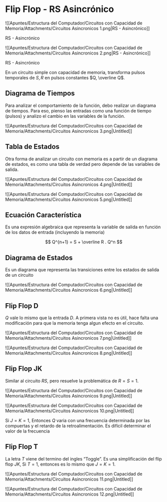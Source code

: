 # Flip Flop - RS Asincrónico

![[Apuntes/Estructura del Computador/Circuitos con Capacidad de Memoria/Attachments/Circuitos Asincronicos 1.png|RS - Asincrónico]]

RS - Asincrónico

![[Apuntes/Estructura del Computador/Circuitos con Capacidad de Memoria/Attachments/Circuitos Asincronicos 2.png|RS - Asincrónico]]

RS - Asincrónico

En un circuito simple con capacidad de memoria, transforma pulsos temporales de $S, R$ en pulsos constantes $Q, \overline Q$. 

## Diagrama de Tiempos

Para analizar el comportamiento de la función, debo realizar un diagrama de tiempos. Para eso, pienso las entradas como una función de tiempo (pulsos) y analizo el cambio en las variables de la función. 

![[Apuntes/Estructura del Computador/Circuitos con Capacidad de Memoria/Attachments/Circuitos Asincronicos 3.png|Untitled]]

## Tabla de Estados

Otra forma de analizar un circuito con memoria es a partir de un diagrama de estados, es como una tabla de verdad pero depende de las variables de salida.

![[Apuntes/Estructura del Computador/Circuitos con Capacidad de Memoria/Attachments/Circuitos Asincronicos 4.png|Untitled]]

![[Apuntes/Estructura del Computador/Circuitos con Capacidad de Memoria/Attachments/Circuitos Asincronicos 5.png|Untitled]]

## Ecuación Característica

Es una expresión algebraica que representa la variable de salida en función de los datos de entrada (incluyendo la memoria)

$$
Q^{n+1} = S + \overline R . Q^n
$$

## Diagrama de Estados

Es un diagrama que representa  las transiciones entre los estados de salida de un circuito

![[Apuntes/Estructura del Computador/Circuitos con Capacidad de Memoria/Attachments/Circuitos Asincronicos 6.png|Untitled]]

## Flip Flop D

$Q$ vale lo mismo que la entrada $D$. A primera vista no es útil, hace falta una modificación para que la memoria tenga algun efecto en el circuito.

![[Apuntes/Estructura del Computador/Circuitos con Capacidad de Memoria/Attachments/Circuitos Asincronicos 7.png|Untitled]]

![[Apuntes/Estructura del Computador/Circuitos con Capacidad de Memoria/Attachments/Circuitos Asincronicos 8.png|Untitled]]

## Flip Flop JK

Similar al circuito $RS$, pero resuelve la problemática de $R{=}S{=}1$.

![[Apuntes/Estructura del Computador/Circuitos con Capacidad de Memoria/Attachments/Circuitos Asincronicos 9.png|Untitled]]

![[Apuntes/Estructura del Computador/Circuitos con Capacidad de Memoria/Attachments/Circuitos Asincronicos 10.png|Untitled]]

Si $J{=}K{=}1$, Entonces $Q$ varia con una frecuencia determinada por las compuertas y el retardo de la retroalimentación. Es difícil determinar el valor de la frecuencia

## Flip Flop T

La letra $T$ viene del termino del ingles “Toggle”. Es una simplificación del flip flop $JK$, Si $T{=}1$, entonces es lo mismo que $J{=}K{=}1$.

![[Apuntes/Estructura del Computador/Circuitos con Capacidad de Memoria/Attachments/Circuitos Asincronicos 11.png|Untitled]]

![[Apuntes/Estructura del Computador/Circuitos con Capacidad de Memoria/Attachments/Circuitos Asincronicos 12.png|Untitled]]